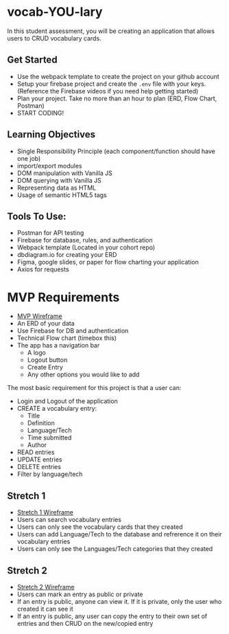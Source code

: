 # vocab-YOU-lary

In this student assessment, you will be creating an application that allows users to CRUD vocabulary cards.

## Get Started
- Use the webpack template to create the project on your github account
- Setup your firebase project and create the `.env` file with your keys. (Reference the Firebase videos if you need help getting started)
- Plan your project. Take no more than an hour to plan (ERD, Flow Chart, Postman)
- START CODING!

## Learning Objectives
- Single Responsibility Principle (each component/function should have one job)
- import/export modules
- DOM manipulation with Vanilla JS
- DOM querying with Vanilla JS
- Representing data as HTML
- Usage of semantic HTML5 tags

## Tools To Use:
- Postman for API testing
- Firebase for database, rules, and authentication
- Webpack template (Located in your cohort repo)
- dbdiagram.io for creating your ERD
- Figma, google slides, or paper for flow charting your application
- Axios for requests

# MVP Requirements
- [MVP Wireframe](https://www.figma.com/file/IW4jF3GnzCFLYbEXlgFNIZ/MVP?node-id=0%3A1)
- An ERD of your data
- Use Firebase for DB and authentication
- Technical Flow chart (timebox this)
- The app has a navigation bar
  - A logo
  - Logout button
  - Create Entry
  - Any other options you would like to add

The most basic requirement for this project is that a user can:
- Login and Logout of the application
- CREATE a vocabulary entry:
  - Title
  - Definition
  - Language/Tech
  - Time submitted
  - Author
- READ entries
- UPDATE entries
- DELETE entries
- Filter by language/tech

## Stretch 1
- [Stretch 1 Wireframe](https://www.figma.com/file/UC3Gi8HFRkZY8OIMOAUgL4/Stretch-1?node-id=0%3A1)
- Users can search vocabulary entries
- Users can only see the vocabulary cards that they created
- Users can add Language/Tech to the database and refrerence it on their vocabulary entries
- Users can only see the Languages/Tech categories that they created

## Stretch 2
- [Stretch 2 Wireframe](https://www.figma.com/file/IW4jF3GnzCFLYbEXlgFNIZ/MVP?node-id=0%3A1)
- Users can mark an entry as public or private
- If an entry is public, anyone can view it. If it is private, only the user who created it can see it
- If an entry is public, any user can copy the entry to their own set of entries and then CRUD on the new/copied entry
